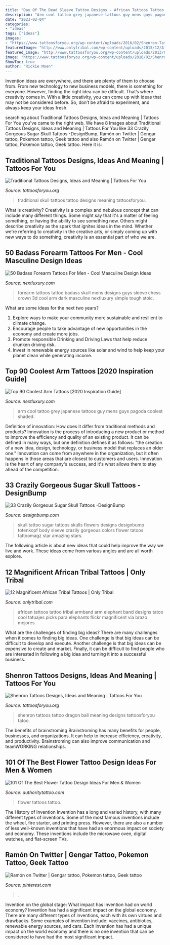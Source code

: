 ```yaml
---
title: "Day Of The Dead Sleeve Tattoo Designs - African Tattoos Tattoo Tribal Armband Arm Elephant Band Designs Tatoo Cool Tatuajes Picks Para Elephants Flickr Magnificent Via Brazo Mejores"
description: "Arm cool tattoo grey japanese tattoos guy mens guys pagoda coolest shaded"
date: "2023-02-04"
categories:
- "ideas"
tags: ["ideas"]
images:
- "https://www.tattoosforyou.org/wp-content/uploads/2016/02/Shenron-Tattoos.jpg"
featuredImage: "http://www.onlytribal.com/wp-content/uploads/2015/12/African-Tribal-Band-Tattoos.jpg"
featured_image: "http://www.tattoosforyou.org/wp-content/uploads/2013/09/Traditional-Skull-Tattoo1.jpg"
image: "https://www.tattoosforyou.org/wp-content/uploads/2016/02/Shenron-Tattoos.jpg"
ShowToc: true
author: "Rickie Moen"
---
```



Invention ideas are everywhere, and there are plenty of them to choose from. From new technology to new business models, there is something for everyone. However, finding the right idea can be difficult. That’s where creativity comes in. With a little creativity, you can come up with ideas that may not be considered before. So, don’t be afraid to experiment, and always keep your ideas fresh.

	

		
searching about Traditional Tattoos Designs, Ideas and Meaning | Tattoos For You you've came to the right web. We have 8 Images about Traditional Tattoos Designs, Ideas and Meaning | Tattoos For You like 33 Crazily Gorgeous Sugar Skull Tattoos -DesignBump, Ramón on Twitter | Gengar tattoo, Pokemon tattoo, Geek tattoo and also Ramón on Twitter | Gengar tattoo, Pokemon tattoo, Geek tattoo. Here it is:
		
    
## Traditional Tattoos Designs, Ideas And Meaning | Tattoos For You

<img loading=lazy src="http://www.tattoosforyou.org/wp-content/uploads/2013/09/Traditional-Skull-Tattoo1.jpg" onerror="this.onerror=null;this.src='https://tse1.mm.bing.net/th?id=OIP.WoL4aMzPCmyVvtrLDroDwQHaLH&amp;pid=15.1';" alt="Traditional Tattoos Designs, Ideas and Meaning | Tattoos For You">

_Source: tattoosforyou.org_

>traditional skull tattoos tattoo designs meaning tattoosforyou. 

	

What is creativity?
Creativity is a complex and nebulous concept that can include many different things. Some might say that it's a matter of feeling something, or having the ability to see something new. Others might describe creativity as the spark that ignites ideas in the mind. Whether we're referring to creativity in the creative arts, or simply coming up with new ways to do something, creativity is an essential part of who we are.

    
## 50 Badass Forearm Tattoos For Men - Cool Masculine Design Ideas

<img loading=lazy src="http://nextluxury.com/wp-content/uploads/guys-badass-skull-with-crown-and-chess-peices-mens-3d-forearm-tattoo.jpg" onerror="this.onerror=null;this.src='https://tse3.mm.bing.net/th?id=OIP.nU2nZVJ42e0Y1ESZXmukUgHaH1&amp;pid=15.1';" alt="50 Badass Forearm Tattoos For Men - Cool Masculine Design Ideas">

_Source: nextluxury.com_

>forearm tattoos tattoo badass skull mens designs guys sleeve chess crown 3d cool arm dark masculine nextluxury simple tough stoic. 

	

What are some ideas for the next two years?
1. Explore ways to make your community more sustainable and resilient to climate change.
2. Encourage people to take advantage of new opportunities in the economy and create more jobs.
3. Promote responsible Drinking and Driving Laws that help reduce drunken driving risk.
4. Invest in renewable energy sources like solar and wind to help keep your planet clean while generating income.

    
## Top 90 Coolest Arm Tattoos [2020 Inspiration Guide]

<img loading=lazy src="http://nextluxury.com/wp-content/uploads/guy-with-cool-japanese-shaded-black-and-grey-arm-tattoo.jpg" onerror="this.onerror=null;this.src='https://tse3.mm.bing.net/th?id=OIP.YK_ykc0r8OKlgx0finNCBwHaKj&amp;pid=15.1';" alt="Top 90 Coolest Arm Tattoos [2020 Inspiration Guide]">

_Source: nextluxury.com_

>arm cool tattoo grey japanese tattoos guy mens guys pagoda coolest shaded. 

	

Definition of innovation: How does it differ from traditional methods and products?
Innovation is the process of introducing a new product or method to improve the efficiency and quality of an existing product. It can be defined in many ways, but one definition defines it as follows: "the creation of a new idea, design, technology, or business model that replaces an older one." Innovation can come from anywhere in the organization, but it often happens in those areas that are closest to customers and users. Innovation is the heart of any company's success, and it's what allows them to stay ahead of the competition.

    
## 33 Crazily Gorgeous Sugar Skull Tattoos -DesignBump

<img loading=lazy src="https://designbump.com/wp-content/uploads/2015/07/Sugar-Skull-Tattoos-Images.jpg" onerror="this.onerror=null;this.src='https://tse2.mm.bing.net/th?id=OIP.uwGeVnDu26P6V0EE5OxcdwHaL4&amp;pid=15.1';" alt="33 Crazily Gorgeous Sugar Skull Tattoos -DesignBump">

_Source: designbump.com_

>skull tattoo sugar tattoos skulls flowers designs designbump totenkopf body sleeve crazily gorgeous colors flower tatoos tattoomagz star amazing stars. 

	

The following article is about new ideas that could help improve the way we live and work. These ideas come from various angles and are all worth explore.

    
## 12 Magnificent African Tribal Tattoos | Only Tribal

<img loading=lazy src="http://www.onlytribal.com/wp-content/uploads/2015/12/African-Tribal-Band-Tattoos.jpg" onerror="this.onerror=null;this.src='https://tse4.mm.bing.net/th?id=OIP.urym23HknpddA7pOcxQQgwHaKu&amp;pid=15.1';" alt="12 Magnificent African Tribal Tattoos | Only Tribal">

_Source: onlytribal.com_

>african tattoos tattoo tribal armband arm elephant band designs tatoo cool tatuajes picks para elephants flickr magnificent via brazo mejores. 

	

What are the challenges of finding big ideas?
There are many challenges when it comes to finding big ideas. One challenge is that big ideas can be difficult to develop and execute. Another challenge is that big ideas can be expensive to create and market. Finally, it can be difficult to find people who are interested in following a big idea and turning it into a successful business.

    
## Shenron Tattoos Designs, Ideas And Meaning | Tattoos For You

<img loading=lazy src="https://www.tattoosforyou.org/wp-content/uploads/2016/02/Shenron-Tattoos.jpg" onerror="this.onerror=null;this.src='https://tse3.mm.bing.net/th?id=OIP.SkNWGSS5GXKwikk7SCNMKwHaJ4&amp;pid=15.1';" alt="Shenron Tattoos Designs, Ideas and Meaning | Tattoos For You">

_Source: tattoosforyou.org_

>shenron tattoos tattoo dragon ball meaning designs tattoosforyou tatoo. 

	

The benefits of brainstroming
Brainstroming has many benefits for people, businesses, and organizations. It can help to increase efficiency, creativity, and productivity. Brainstroming can also improve communication and teamWORKING relationships.

    
## 101 Of The Best Flower Tattoo Design Ideas For Men &amp; Women

<img loading=lazy src="https://authoritytattoo.com/wp-content/uploads/2016/12/FlowerTattoos24.jpg" onerror="this.onerror=null;this.src='https://tse4.mm.bing.net/th?id=OIP.ivSl_loPSFkzLk6L0VIajgHaLH&amp;pid=15.1';" alt="101 Of The Best Flower Tattoo Design Ideas For Men &amp; Women">

_Source: authoritytattoo.com_

>flower tattoos tattoo. 

	

The History of Invention
Invention has a long and varied history, with many different types of inventions. Some of the most famous inventions include the wheel, fire starter, and printing press. However, there are also a number of less well-known inventions that have had an enormous impact on society and economy. These inventions include the microwave oven, digital watches, and flat-screen TVs.

    
## Ramón On Twitter | Gengar Tattoo, Pokemon Tattoo, Geek Tattoo

<img loading=lazy src="https://i.pinimg.com/736x/0a/c7/9f/0ac79f81420eff7762c58545d21750c0.jpg" onerror="this.onerror=null;this.src='https://tse2.mm.bing.net/th?id=OIP.Cz1noFDMvRIBPpsk4_WPEAHaJ3&amp;pid=15.1';" alt="Ramón on Twitter | Gengar tattoo, Pokemon tattoo, Geek tattoo">

_Source: pinterest.com_

>. 

	

Invention on the global stage: What impact has invention had on world economy?
Invention has had a significant impact on the global economy. There are many different types of inventions, each with its own virtues and drawbacks. Some examples of invention include: vaccines, antibiotics, renewable energy sources, and cars. Each invention has had a unique impact on the world economy and there is no one invention that can be considered to have had the most significant impact.

